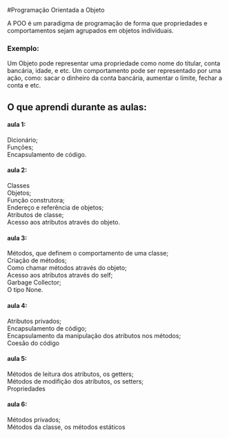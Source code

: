 #Programação Orientada a Objeto

A POO é um paradigma de programação de forma que propriedades e comportamentos sejam agrupados em objetos individuais.

### Exemplo:
Um Objeto pode representar uma propriedade como nome do titular, conta bancária, idade, e etc. Um comportamento pode ser representado por uma ação, como: sacar o dinheiro da conta bancária, aumentar o limite, fechar a conta e etc.


## O que aprendi durante as aulas:

#### aula 1:
Dicionário;\
Funções;\
Encapsulamento de código.

#### aula 2:
Classes\
Objetos;\
Função construtora;\
Endereço e referência de objetos;\
Atributos de classe;\
Acesso aos atributos através do objeto.

#### aula 3:
Métodos, que definem o comportamento de uma classe;\
Criação de métodos;\
Como chamar métodos através do objeto;\
Acesso aos atributos através do self;\
Garbage Collector;\
O tipo None.

#### aula 4:
Atributos privados;\
Encapsulamento de código;\
Encapsulamento da manipulação dos atributos nos métodos;\
Coesão do código

#### aula 5:
Métodos de leitura dos atributos, os getters;\
Métodos de modifição dos atributos, os setters;\
Propriedades

#### aula 6:
Métodos privados;\
Métodos da classe, os métodos estáticos

